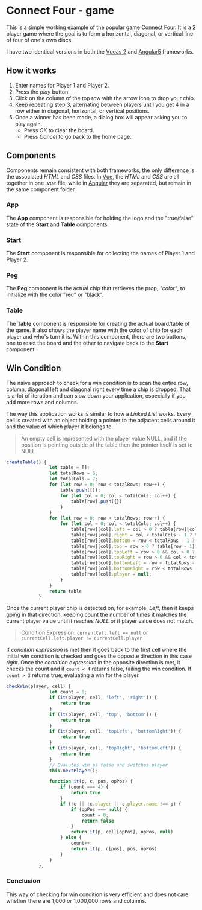# Connect Four - game

This is a simple working example of the popular game [Connect Four](https://en.wikipedia.org/wiki/Connect_Four). It is a 2 player game where the goal is to form a horizontal, diagonal, or vertical line of four of one's own discs.

I have two identical versions in both the [VueJs 2](https://vuejs.org/) and [Angular5](https://angular.io/) frameworks.

## How it works

1. Enter names for Player 1 and Player 2.
2. Press the *play* button.
3. Click on the column of the top row with the arrow icon to drop your chip.
4. Keep repeating step 3, alternating between players until you get 4 in a row either in diagonal, horizontal, or vertical positions.
5. Once a winner has been made, a dialog box will appear asking you to play again. 
	* Press  *OK* to clear the board.
	* Press *Cancel* to go back to the home page.

## Components
Components remain consistent with both frameworks, the only difference is the associated *HTML* and *CSS* files. In  [Vue](https://vuejs.org/), the *HTML* and *CSS* are all together in one *.vue* file, while in [Angular](https://angular.io/) they are separated, but remain in the same component folder.

### App
The **App** component is responsible for holding the logo and the "true/false" state of the **Start** and **Table** components.

### Start
The **Start** component is responsible for collecting the names of Player 1 and Player 2.

### Peg
The **Peg** component is the actual chip that retrieves the prop, *"color"*, to initialize with the color "red" or "black".

### Table
The **Table** component is responsible for creating the actual board/table of the game. It also shows the player name with the color of chip for each player and who's turn it is. Within this component, there are two buttons, one to reset the board and the other to navigate back to the **Start** component.


## Win Condition
The naive approach to check for a win condition is to scan the entire row, column, diagonal left and diagonal right every time a chip is dropped. That is a-lot of iteration and can slow down your application, especially if you add more rows and columns.

The way this application works is similar to how a *Linked List* works. Every cell is created with an object holding a pointer to the adjacent cells around it and the value of which player it belongs to.
> An empty cell is represented with the player value NULL, and if the position is pointing outside of the table then the pointer itself is set to NULL

```javascript
createTable() {
				let table = [];
				let totalRows = 6;
				let totalCols = 7;
				for (let row = 0; row < totalRows; row++) {
					table.push([]);
					for (let col = 0; col < totalCols; col++) {
						table[row].push({})
					}
				}
				for (let row = 0; row < totalRows; row++) {
					for (let col = 0; col < totalCols; col++) {
						table[row][col].left = col > 0 ? table[row][col - 1] : null;
						table[row][col].right = col < totalCols - 1 ? table[row][col + 1] : null;
						table[row][col].bottom = row < totalRows - 1 ? table[row + 1][col] : null;
						table[row][col].top = row > 0 ? table[row - 1][col] : null;
						table[row][col].topLeft = row > 0 && col > 0 ? table[row - 1][col - 1] : null;
						table[row][col].topRight = row > 0 && col < totalCols - 1 ? table[row - 1][col + 1] : null;
						table[row][col].bottomLeft = row < totalRows - 1 && col > 0 ? table[row + 1][col - 1] : null;
						table[row][col].bottomRight = row < totalRows - 1 && col < totalCols - 1 ? table[row + 1][col + 1] : null;
						table[row][col].player = null;
					}
				}
				return table
			}
```
Once the current player chip is detected on, for example, *Left*, then it keeps going in that direction, keeping count the number of times it matches the current player value until it reaches *NULL* or if player value does not match. 
> Condition Expression: `currentCell.left == null` or `currentCell.left.player != currentCell.player`

If *condition expression* is met then it goes back to the first cell where the initial win condition is checked and goes the opposite direction in this case *right*. Once the *condition expression* in the opposite direction is met, it checks the count and if `count < 4`  returns false, failing the win condition. If `count > 3` returns true, evaluating a win for the player.


```javascript
checkWin(player, cell) {
				let count = 0;
				if (it(player, cell, 'left', 'right')) {
					return true
				}
				if (it(player, cell, 'top', 'bottom')) {
					return true
				}
				if (it(player, cell, 'topLeft', 'bottomRight')) {
					return true
				}
				if (it(player, cell, 'topRight', 'bottomLeft')) {
					return true
				}
				// Evalutes win as false and switches player
				this.nextPlayer();

				function it(p, c, pos, opPos) {
					if (count === 4) {
						return true
					}
					if (!c || !c.player || c.player.name !== p) {
						if (opPos === null) {
							count = 0;
							return false
						}
						return it(p, cell[opPos], opPos, null)
					} else {
						count++;
						return it(p, c[pos], pos, opPos)
					}
				}
			},
```

### Conclusion
This way of checking for win condition is very efficient and does not care whether there are 1,000 or 1,000,000 rows and columns.
